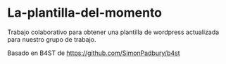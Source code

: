 # La-plantilla-del-momento

Trabajo colaborativo para obtener una plantilla de wordpress actualizada para nuestro grupo de trabajo.

Basado en B4ST de https://github.com/SimonPadbury/b4st